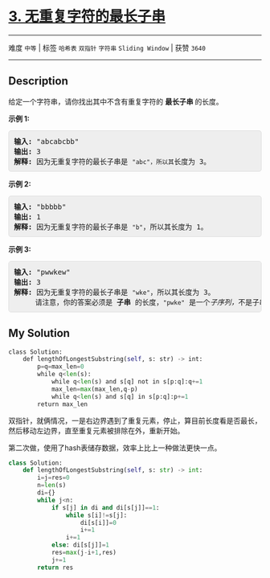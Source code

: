 # [3. 无重复字符的最长子串](https://leetcode-cn.com/problems/longest-substring-without-repeating-characters/)

---

难度 `中等` | 标签 `哈希表` `双指针` `字符串` `Sliding Window`  | 获赞 `3640`

---

## Description

<style>
section pre{
    background-color: #eee;  
    border: 1px solid #ddd;
    padding:10px;
    border-radius: 5px
}
</style>
<section>
<p>给定一个字符串，请你找出其中不含有重复字符的&nbsp;<strong>最长子串&nbsp;</strong>的长度。</p>
<p><strong>示例&nbsp;1:</strong></p>
<pre><strong>输入: </strong>"abcabcbb"
<strong>输出: </strong>3 
<strong>解释:</strong> 因为无重复字符的最长子串是 <code>"abc"，所以其</code>长度为 3。
</pre>
<p><strong>示例 2:</strong></p>
<pre><strong>输入: </strong>"bbbbb"
<strong>输出: </strong>1
<strong>解释: </strong>因为无重复字符的最长子串是 <code>"b"</code>，所以其长度为 1。
</pre>
<p><strong>示例 3:</strong></p>
<pre><strong>输入: </strong>"pwwkew"
<strong>输出: </strong>3
<strong>解释: </strong>因为无重复字符的最长子串是&nbsp;<code>"wke"</code>，所以其长度为 3。
&nbsp;    请注意，你的答案必须是 <strong>子串 </strong>的长度，<code>"pwke"</code>&nbsp;是一个<em>子序列，</em>不是子串。
</pre>
</section>

## My Solution

```python
class Solution:
    def lengthOfLongestSubstring(self, s: str) -> int:
        p=q=max_len=0
        while q<len(s):
            while q<len(s) and s[q] not in s[p:q]:q+=1
            max_len=max(max_len,q-p)
            while q<len(s) and s[q] in s[p:q]:p+=1
        return max_len
```

双指针，就俩情况，一是右边界遇到了重复元素，停止，算目前长度看是否最长，然后移动左边界，直至重复元素被排除在外，重新开始。

第二次做，使用了hash表储存数据，效率上比上一种做法更快一点。

```python
class Solution:
    def lengthOfLongestSubstring(self, s: str) -> int:
        i=j=res=0
        n=len(s)
        di={}
        while j<n:
            if s[j] in di and di[s[j]]==1:
                while s[i]!=s[j]:
                    di[s[i]]=0
                    i+=1
                i+=1
            else: di[s[j]]=1
            res=max(j-i+1,res)
            j+=1
        return res
```



